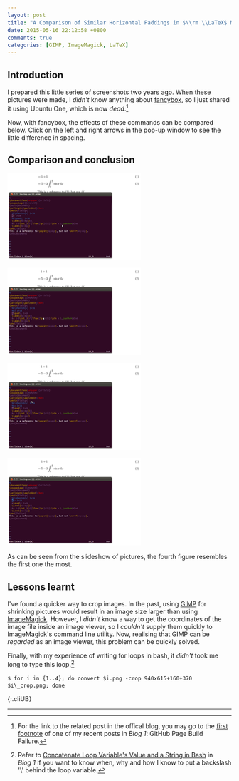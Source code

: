 ```yaml
---
layout: post
title: "A Comparison of Similar Horizontal Paddings in $\\rm \\LaTeX$ Math Mode"
date: 2015-05-16 22:12:58 +0800
comments: true
categories: [GIMP, ImageMagick, LaTeX]
---
```


Introduction
---

I prepared this little series of screenshots two years ago.  When
these pictures were made, I *didn't* know anything about [fancybox],
so I just shared it using Ubuntu One, which is now *dead*.[^ub1dead]

Now, with fancybox, the effects of these commands can be compared
below.  Click on the left and right arrows in the pop-up window to see
the little difference in spacing.

Comparison and conclusion
---

<picture class="fancybox"
  title="1. Original equal sign">
  <source srcset="/images/posts/flalign_spacing/1_crop.png"
    media="(min-width: 940px)"></source>
  <img alt="1. Original equal sign"
    src="/images/posts/flalign_spacing/1_crop300.png" />
</picture>

<picture class="fancybox noscr"
  title='2. "\quad" and "\,"'>
  <source srcset="/images/posts/flalign_spacing/2_crop.png"
    media="(min-width: 940px)"></source>
  <img alt='2. "\quad" and "\,"'
    src="/images/posts/flalign_spacing/2_crop300.png" />
</picture>

<picture class="fancybox noscr"
  title='3. "\quad" and "\:"'>
  <source srcset="/images/posts/flalign_spacing/3_crop.png"
    media="(min-width: 940px)"></source>
  <img alt='3. "\quad" and "\:"'
    src="/images/posts/flalign_spacing/3_crop300.png" />
</picture>

<picture class="fancybox noscr"
  title='4. "\quad" and "\;"'>
  <source srcset="/images/posts/flalign_spacing/4_crop.png"
    media="(min-width: 940px)"></source>
  <img alt='4. "\quad" and "\;"'
    src="/images/posts/flalign_spacing/4_crop300.png" />
</picture>

<!-- more -->

As can be seen from the slideshow of pictures, the fourth figure
resembles the first one the most.

Lessons learnt
---

I've found a quicker way to crop images.  In the past, using [GIMP]
for shrinking pictures would result in an image size larger than using
[ImageMagick].  However, I *didn't* know a way to get the coordinates
of the image file inside an image viewer, so I *couldn't* supply them
quickly to ImageMagick's command line utility.  Now, realising that
GIMP can be *regarded* as an image viewer, this problem can be quickly
solved.

Finally, with my experience of writing for loops in bash, it *didn't*
took me long to type this loop.[^pp_for]

    $ for i in {1..4}; do convert $i.png -crop 940x615+160+370 $i\_crop.png; done
{:.cliUB}

---
[^ub1dead]:
    For the link to the related post in the offical blog, you may go
    to the [first footnote][1stfn] of one of my recent posts in
    *Blog 1*: GitHub Page Build Failure.

[^pp_for]:
    Refer to
    [Concatenate Loop Variable's Value and a String in Bash][pp_for]
    in *Blog 1* if you want to know when, why and how I know to put a
    backslash '\\' behind the loop variable.

[fancybox]: http://fancyapps.com/fancybox/
[1stfn]: /blog/2015/05/06/github-page-build-failure/#fn:ub1dead
[GIMP]: http://www.gimp.org
[ImageMagick]: http://www.imagemagick.org
[pp_for]: /blog/2015/05/16/concatenate-loop-variables-value-and-a-string-in-bash/
